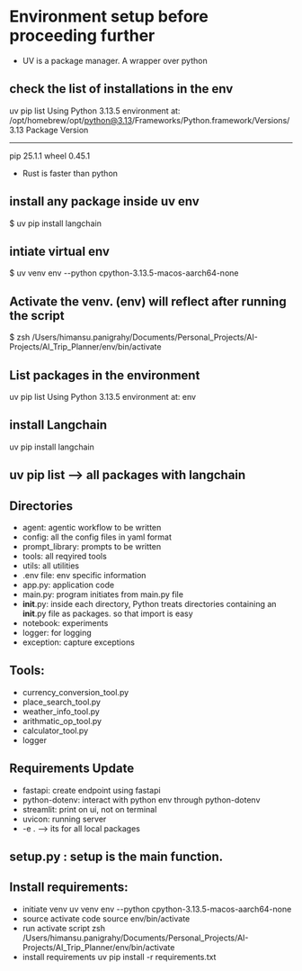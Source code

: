 
# Environment setup before proceeding further
* UV is a package manager. A wrapper over python
## check the list of installations in the env
uv pip list
Using Python 3.13.5 environment at: /opt/homebrew/opt/python@3.13/Frameworks/Python.framework/Versions/3.13
Package Version
------- -------
pip     25.1.1
wheel   0.45.1
* Rust is faster than python

## install any package inside uv env
$ uv pip install langchain

## intiate virtual env 
$ uv venv env --python  cpython-3.13.5-macos-aarch64-none

## Activate the venv. (env) will reflect after running the script
$ zsh /Users/himansu.panigrahy/Documents/Personal_Projects/AI-Projects/AI_Trip_Planner/env/bin/activate

## List packages in the environment
uv pip list 
Using Python 3.13.5 environment at: env

## install Langchain
 uv pip install langchain

## uv pip list --> all packages with langchain

## Directories 
  * agent: agentic workflow to be written
  * config: all the config files in yaml format
  * prompt_library: prompts to be written
  * tools: all reqyired tools 
  * utils: all utilities 
  * .env file: env specific information
  * app.py: application code
  * main.py: program initiates from main.py file
  * __init__.py: inside each directory, Python treats directories containing an __init__.py file as packages. so that import is easy
  * notebook: experiments 
  * logger: for logging
  * exception: capture exceptions

## Tools:
  * currency_conversion_tool.py
  * place_search_tool.py
  * weather_info_tool.py
  * arithmatic_op_tool.py
  * calculator_tool.py
  * logger 
## Requirements Update
  * fastapi: create endpoint using fastapi
  * python-dotenv: interact with python env through python-dotenv
  * streamlit: print on ui, not on terminal
  * uvicon: running server
  * -e . --> its for all local packages
## setup.py : setup is the main function.
## Install requirements:
  * initiate venv
    uv venv env --python  cpython-3.13.5-macos-aarch64-none
  * source activate code
    source env/bin/activate
  * run activate script
    zsh /Users/himansu.panigrahy/Documents/Personal_Projects/AI-Projects/AI_Trip_Planner/env/bin/activate
  * install requirements
    uv pip install -r requirements.txt

